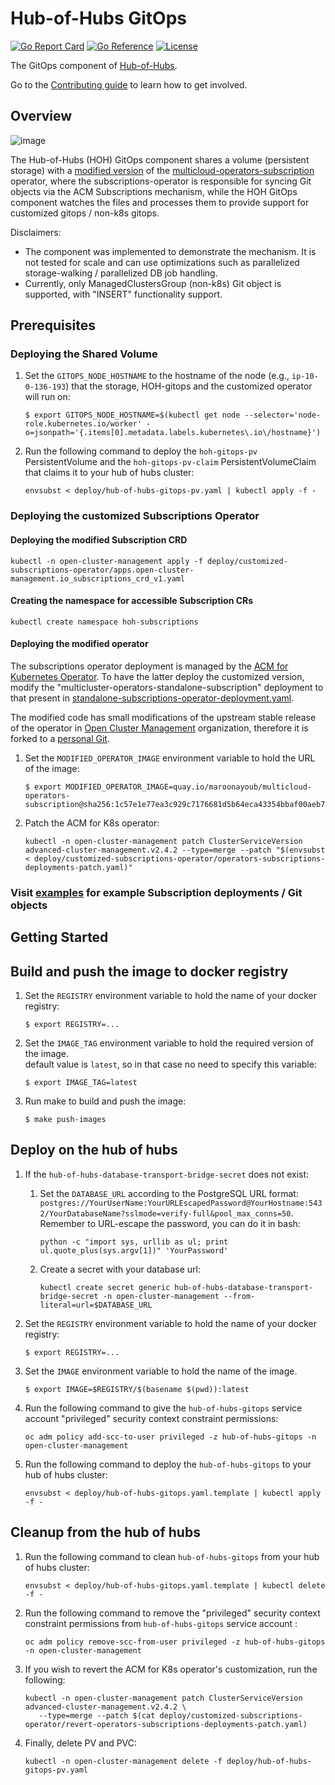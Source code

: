 [comment]: # ( Copyright Contributors to the Open Cluster Management project )

# Hub-of-Hubs GitOps

[![Go Report Card](https://goreportcard.com/badge/github.com/stolostron/hub-of-hubs-gitops)](https://goreportcard.com/report/github.com/stolostron/hub-of-hubs-gitops)
[![Go Reference](https://pkg.go.dev/badge/github.com/stolostron/hub-of-hubs-gitops)](https://pkg.go.dev/github.com/stolostron/hub-of-hubs-gitops)
[![License](https://img.shields.io/github/license/stolostron/hub-of-hubs-gitops)](/LICENSE)

The GitOps component of [Hub-of-Hubs](https://github.com/stolostron/hub-of-hubs).

Go to the [Contributing guide](CONTRIBUTING.md) to learn how to get involved.

## Overview
![image](https://user-images.githubusercontent.com/73340153/159141166-b6b75c28-3c4c-4d08-b70d-14f49e88b557.png)

The Hub-of-Hubs (HOH) GitOps component shares a volume (persistent storage) with a 
[modified version](https://github.com/vMaroon/multicloud-operators-subscription) of the 
[multicloud-operators-subscription](https://github.com/open-cluster-management-io/multicloud-operators-subscription) operator,
where the subscriptions-operator is responsible for syncing Git objects via the ACM Subscriptions mechanism, 
while the HOH GitOps component watches the files and processes them to provide support for customized gitops / non-k8s gitops.

Disclaimers: 
* The component was implemented to demonstrate the mechanism. It is not tested for scale and can use 
optimizations such as parallelized storage-walking / parallelized DB job handling.
* Currently, only ManagedClustersGroup (non-k8s) Git object is supported, with "INSERT" functionality support.

## Prerequisites
### Deploying the Shared Volume
1. Set the `GITOPS_NODE_HOSTNAME` to the hostname of the node (e.g., `ip-10-0-136-193`) that the storage, HOH-gitops and the 
customized operator will run on:
    ```
    $ export GITOPS_NODE_HOSTNAME=$(kubectl get node --selector='node-role.kubernetes.io/worker' -o=jsonpath='{.items[0].metadata.labels.kubernetes\.io\/hostname}')
    ```

2. Run the following command to deploy the `hoh-gitops-pv` PersistentVolume and the `hoh-gitops-pv-claim` PersistentVolumeClaim 
that claims it to your hub of hubs cluster:
    ```
    envsubst < deploy/hub-of-hubs-gitops-pv.yaml | kubectl apply -f -
    ```
    
### Deploying the customized Subscriptions Operator

#### Deploying the modified Subscription CRD
    kubectl -n open-cluster-management apply -f deploy/customized-subscriptions-operator/apps.open-cluster-management.io_subscriptions_crd_v1.yaml

#### Creating the namespace for accessible Subscription CRs
    kubectl create namespace hoh-subscriptions

#### Deploying the modified operator
The subscriptions operator deployment is managed by the [ACM for Kubernetes Operator](https://console-openshift-console.apps.mayoub-hoh2.scale.red-chesterfield.com/k8s/ns/open-cluster-management/operators.coreos.com~v1alpha1~ClusterServiceVersion/advanced-cluster-management.v2.4.2). To have the latter deploy the customized version, modify the "multicluster-operators-standalone-subscription" deployment 
to that present in [standalone-subscriptions-operator-deployment.yaml](deploy/customized-subscriptions-operator/operators-subscriptions-deployments-patch.yaml).

The modified code has small modifications of the upstream stable release of the operator in [Open Cluster Management](https://github.com/open-cluster-management-io) organization,
therefore it is forked to a [personal Git](https://github.com/vMaroon/multicloud-operators-subscription).

1. Set the `MODIFIED_OPERATOR_IMAGE` environment variable to hold the URL of the image:
    ```
    $ export MODIFIED_OPERATOR_IMAGE=quay.io/maroonayoub/multicloud-operators-subscription@sha256:1c57e1e77ea3c929c7176681d5b64eca43354bbaf00aeb7f7ddb01d3c6d15ad0
    ```
1. Patch the ACM for K8s operator:
   ```
   kubectl -n open-cluster-management patch ClusterServiceVersion advanced-cluster-management.v2.4.2 --type=merge --patch "$(envsubst < deploy/customized-subscriptions-operator/operators-subscriptions-deployments-patch.yaml)"
   ```

### Visit [examples](examples) for example Subscription deployments / Git objects

## Getting Started

## Build and push the image to docker registry

1.  Set the `REGISTRY` environment variable to hold the name of your docker registry:
    ```
    $ export REGISTRY=...
    ```

1.  Set the `IMAGE_TAG` environment variable to hold the required version of the image.  
    default value is `latest`, so in that case no need to specify this variable:
    ```
    $ export IMAGE_TAG=latest
    ```

1.  Run make to build and push the image:
    ```
    $ make push-images
    ```

## Deploy on the hub of hubs

1. If the `hub-of-hubs-database-transport-bridge-secret` does not exist:
   1. Set the `DATABASE_URL` according to the PostgreSQL URL format: `postgres://YourUserName:YourURLEscapedPassword@YourHostname:5432/YourDatabaseName?sslmode=verify-full&pool_max_conns=50`.
   Remember to URL-escape the password, you can do it in bash:
      ```
      python -c "import sys, urllib as ul; print ul.quote_plus(sys.argv[1])" 'YourPassword'
      ```

   1. Create a secret with your database url:
       ```
       kubectl create secret generic hub-of-hubs-database-transport-bridge-secret -n open-cluster-management --from-literal=url=$DATABASE_URL
       ```

1.  Set the `REGISTRY` environment variable to hold the name of your docker registry:
    ```
    $ export REGISTRY=...
    ```

1.  Set the `IMAGE` environment variable to hold the name of the image.

    ```
    $ export IMAGE=$REGISTRY/$(basename $(pwd)):latest
    ```
    
1.  Run the following command to give the `hub-of-hubs-gitops` service account "privileged" security context constraint permissions:
    ```
    oc adm policy add-scc-to-user privileged -z hub-of-hubs-gitops -n open-cluster-management
    ```

1.  Run the following command to deploy the `hub-of-hubs-gitops` to your hub of hubs cluster:
    ```
    envsubst < deploy/hub-of-hubs-gitops.yaml.template | kubectl apply -f -
    ```

## Cleanup from the hub of hubs

1.  Run the following command to clean `hub-of-hubs-gitops` from your hub of hubs cluster:
    ```
    envsubst < deploy/hub-of-hubs-gitops.yaml.template | kubectl delete -f -
    ```

1.  Run the following command to remove the "privileged" security context constraint permissions from `hub-of-hubs-gitops` service account :
    ```
    oc adm policy remove-scc-from-user privileged -z hub-of-hubs-gitops -n open-cluster-management
    ```
    
1.  If you wish to revert the ACM for K8s operator's customization, run the following:
    ```
    kubectl -n open-cluster-management patch ClusterServiceVersion advanced-cluster-management.v2.4.2 \ 
       --type=merge --patch $(cat deploy/customized-subscriptions-operator/revert-operators-subscriptions-deployments-patch.yaml)
    ```

1.  Finally, delete PV and PVC:
    ```
    kubectl -n open-cluster-management delete -f deploy/hub-of-hubs-gitops-pv.yaml
    ```
